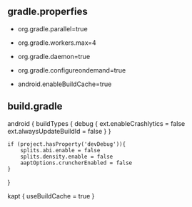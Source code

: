 ## gradle.properfies

- org.gradle.parallel=true
- org.gradle.workers.max=4
- org.gradle.daemon=true
- org.gradle.configureondemand=true

- android.enableBuildCache=true

## build.gradle

android {
    buildTypes {
        debug {
            ext.enableCrashlytics = false
            ext.alwaysUpdateBuildId = false
        }
    }

    if (project.hasProperty('devDebug')){
        splits.abi.enable = false
        splits.density.enable = false
        aaptOptions.cruncherEnabled = false
    }
}

kapt {
    useBuildCache = true
}
